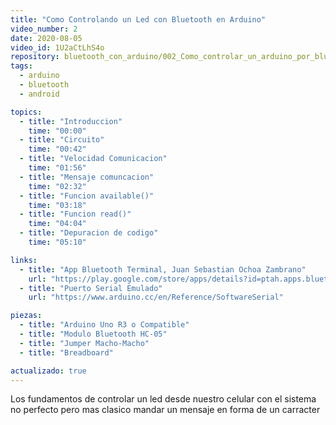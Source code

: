 ```yaml
---
title: "Como Controlando un Led con Bluetooth en Arduino"
video_number: 2
date: 2020-08-05
video_id: 1U2aCtLhS4o
repository: bluetooth_con_arduino/002_Como_controlar_un_arduino_por_bluetooth
tags:
  - arduino
  - bluetooth
  - android

topics:
  - title: "Introduccion"
    time: "00:00"
  - title: "Circuito"
    time: "00:42"
  - title: "Velocidad Comunicacion"
    time: "01:56"
  - title: "Mensaje comuncacion"
    time: "02:32"
  - title: "Funcion available()"
    time: "03:18"
  - title: "Funcion read()"
    time: "04:04"
  - title: "Depuracion de codigo"
    time: "05:10"

links:
  - title: "App Bluetooth Terminal, Juan Sebastian Ochoa Zambrano"
    url: "https://play.google.com/store/apps/details?id=ptah.apps.bluetoothterminal"
  - title: "Puerto Serial Emulado"
    url: "https://www.arduino.cc/en/Reference/SoftwareSerial"

piezas:
  - title: "Arduino Uno R3 o Compatible"
  - title: "Modulo Bluetooth HC-05"
  - title: "Jumper Macho-Macho"
  - title: "Breadboard"

actualizado: true
---
```


Los fundamentos de controlar un led desde nuestro celular con el sistema no perfecto pero mas clasico mandar un mensaje en forma de un carracter
